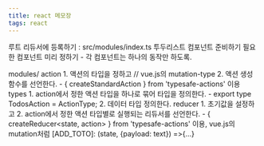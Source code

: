 ```yaml
---
title: react 메모장
tags: react
---
```


루트 리듀서에 등록하기 : src/modules/index.ts
투두리스트 컴포넌트 준비하기
  필요한 컴포넌트 미리 정하기 - 각 컴포넌트는 하나의 동작만 하도록.

modules/
  action
    1. 액션의 타입을 정하고 // vue.js의 mutation-type
    2. 액션 생성 함수를 선언한다. - { createStandardAction } from 'typesafe-actions' 이용
  types
    1. action에서 정한 액션 타입을 하나로 묶어 타입을 정의한다. - export type TodosAction = ActionType<typeof actions>;
    2. 데이터 타입 정의한다.
  reducer
    1. 초기값을 설정하고
    2. action에서 정한 액션 타입별로 실행되는 리듀서를 선언한다. - { createReducer<state, action> } from 'typesafe-actions' 이용, vue.js의 mutation처럼 [ADD_TOTO]: (state, {payload: text}) =>{...}


